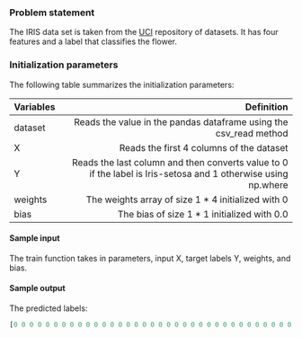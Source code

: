 ### Problem statement

The IRIS data set is taken from the [UCI](https://archive.ics.uci.edu/ml/datasets/iris) repository of datasets. It has four features and a label that classifies the flower.

### Initialization parameters

The following table summarizes the initialization parameters:


|Variables	| Definition |
| :---------| -----------: |
| dataset	| Reads the value in the pandas dataframe using the csv_read method |
| X     |	Reads the first 4 columns of the dataset |
| Y	    | Reads the last column and then converts value to 0 if the label is Iris-setosa and 1 otherwise using np.where |
| weights |	The weights array of size 1 * 4 initialized with 0 |
| bias	| The bias of size 1 * 1 initialized with 0.0 |


#### Sample input

The train function takes in parameters, input X, target labels Y, weights, and bias.

#### Sample output

The predicted labels:

```py
[0 0 0 0 0 0 0 0 0 0 0 0 0 0 0 0 0 0 0 0 0 0 0 0 0 0 0 0 0 0 0 0 0 0 0 0 0 0 0 0 0 0 0 0 0 0 0 0 0 1 1 1 1 1 1 1 1 1 1 1 1 1 1 1 1 1 1 1 1 1 1 1 1 1 1 1 1 1 1 1 1 1 1 1 1 1 1 1 1 1 1 1 1 1 1 1 1 1 1 1]
```
